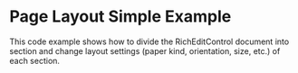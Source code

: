# Page Layout Simple Example


This code example shows how to divide the RichEditControl document into section and change layout settings (paper kind, orientation, size, etc.) of each section.

<br/>


